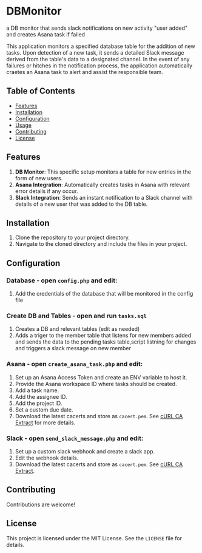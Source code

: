 # DBMonitor
a DB monitor that sends slack notifications on new activity "user added" and creates Asana task if failed

This application monitors a specified database table for the addition of new tasks. Upon detection of a new task, it sends a detailed Slack message derived from the table's data to a designated channel. In the event of any failures or hitches in the notification process, the application automatically craetes an Asana task to alert and assist the responsible team.

## Table of Contents
- [Features](#features)
- [Installation](#installation)
- [Configuration](#configuration)
- [Usage](#usage)
- [Contributing](#contributing)
- [License](#license)

## Features
1. **DB Monitor**: This specific setup monitors a table for new entries in the form of new users.
2. **Asana Integration**: Automatically creates tasks in Asana with relevant error details if any occur.
3. **Slack Integration**: Sends an instant notification to a Slack channel with details of a new user that was added to the DB table.

## Installation
1. Clone the repository to your project directory.
2. Navigate to the cloned directory and include the files in your project.

## Configuration

### Database - open `config.php` and edit:
1. Add the credentials of the database that will be monitored in the config file

### Create DB and Tables - open and run `tasks.sql` 
1. Creates a DB and relevant tables (edit as needed)
2. Adds a triger to the member table that listens for new members added and sends the data to the pending tasks table,script listning for changes and triggers a slack message on new member

### Asana - open `create_asana_task.php` and edit:
1. Set up an Asana Access Token and create an ENV variable to host it.
2. Provide the Asana workspace ID where tasks should be created.
3. Add a task name.
4. Add the assignee ID.
5. Add the project ID.
6. Set a custom due date.
7. Download the latest cacerts and store as `cacert.pem`. See [cURL CA Extract](https://curl.se/docs/caextract.html) for more details.

### Slack - open `send_slack_message.php` and edit:
1. Set up a custom slack webhook and create a slack app.
2. Edit the webhook details.
3. Download the latest cacerts and store as `cacert.pem`. See [cURL CA Extract](https://curl.se/docs/caextract.html).

## Contributing
Contributions are welcome!

## License
This project is licensed under the MIT License. See the `LICENSE` file for details.